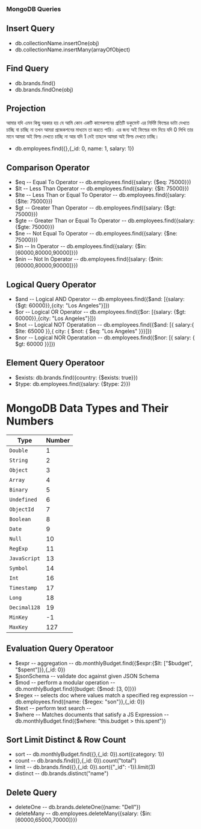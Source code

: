 ### MongoDB Queries

## Insert Query
- db.collectionName.insertOne(obj)
- db.collectionName.insertMany(arrayOfObject)

## Find Query
- db.brands.find()
- db.brands.findOne(obj)

## Projection
আমার যদি এমন কিছু দরকার হয় যে আমি কোন একটি কালেকশনের প্রতিটি ডকুমেন্ট এর নির্দিষ্ট ফিল্ডের ডাটা দেখতে চাচ্ছি বা চাচ্ছি না তখন আমরা প্রজেকশনের মাধ্যমে তা করতে পারি। এর জন্য অই ফিল্ডের নাম দিয়ে যদি 0 লিখি তার মানে আমরা অই ফিল্ড দেখতে চাচ্ছি না আর যদি 1 দেই তাহলে আমরা অই ফিল্ড দেখতে চাচ্ছি। 
- db.employees.find({},{_id: 0, name: 1, salary: 1})

## Comparison Operator
- $eq -- Equal To Operator -- db.employees.find({salary: {$eq: 75000}})
- $lt -- Less Than Operator -- db.employees.find({salary: {$lt: 75000}})
- $lte -- Less Than or Equal To Operator -- db.employees.find({salary: {$lte: 75000}})
- $gt -- Greater Than Operator -- db.employees.find({salary: {$gt: 75000}})
- $gte -- Greater Than or Equal To Operator -- db.employees.find({salary: {$gte: 75000}})
- $ne -- Not Equal To Operator -- db.employees.find({salary: {$ne: 75000}})
- $in -- In Operator -- db.employees.find({salary: {$in: [60000,80000,90000]}})
- $nin -- Not In Operator -- db.employees.find({salary: {$nin: [60000,80000,90000]}})

## Logical Query Operator
- $and -- Logical AND Operator -- db.employees.find({$and: [{salary: {$gt: 60000}},{city: "Los Angeles"}]})
- $or -- Logical OR Operator -- db.employees.find({$or: [{salary: {$gt: 60000}},{city: "Los Angeles"}]})
- $not -- Logical NOT Operatation -- db.employees.find({$and: [{ salary:{ $lte: 65000 }},{ city: { $not: { $eq: "Los Angeles" }}}]})
- $nor -- Logical NOR Operatation -- db.employees.find({$nor: [{ salary: { $gt: 60000 }}]})

## Element Query Operatoor
- $exists: db.brands.find({country: {$exists: true}})
- $type: db.employees.find({salary: {$type: 2}})

# MongoDB Data Types and Their Numbers

| Type        | Number |
|-------------|--------|
| `Double`    | 1      |
| `String`    | 2      |
| `Object`    | 3      |
| `Array`     | 4      |
| `Binary`    | 5      |
| `Undefined` | 6      |
| `ObjectId`  | 7      |
| `Boolean`   | 8      |
| `Date`      | 9      |
| `Null`      | 10     |
| `RegExp`    | 11     |
| `JavaScript`| 13     |
| `Symbol`    | 14     |
| `Int`       | 16     |
| `Timestamp` | 17     |
| `Long`      | 18     |
| `Decimal128`| 19     |
| `MinKey`    | -1     |
| `MaxKey`    | 127    |

## Evaluation Query Operatoor
- $expr -- aggregation -- db.monthlyBudget.find({$expr:{$lt: ["$budget", "$spent"]}},{_id: 0})
- $jsonSchema -- validate doc against given JSON Schema
- $mod -- perform a modular operation -- db.monthlyBudget.find({budget: {$mod: [3, 0]}})
- $regex -- selects doc where values match a specified reg expression -- db.employees.find({name: {$regex: "son"}},{_id: 0})
- $text -- perform text search --
- $where -- Matches documents that satisfy a JS Expression -- db.monthlyBudget.find({$where: "this.budget > this.spent"})

## Sort Limit Distinct & Row Count
- sort -- db.monthlyBudget.find({},{_id: 0}).sort({category: 1})
- count -- db.brands.find({},{_id: 0}).count("total")
- limit -- db.brands.find({},{_id: 0}).sort({"_id": -1}).limit(3)
- distinct -- db.brands.distinct("name")

## Delete Query
- deleteOne -- db.brands.deleteOne({name: "Dell"})
- deleteMany -- db.employees.deleteMany({salary: {$in: [60000,65000,70000]}}) 
